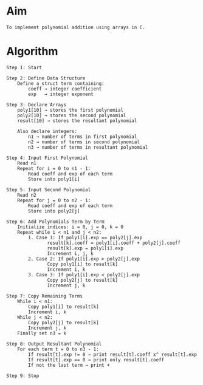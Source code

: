 # Aim

	To implement polynomial addition using arrays in C.

# Algorithm

	Step 1: Start

	Step 2: Define Data Structure
		Define a struct term containing:
			coeff → integer coefficient
			exp   → integer exponent

	Step 3: Declare Arrays
		poly1[10] → stores the first polynomial
		poly2[10] → stores the second polynomial
		result[10] → stores the resultant polynomial

		Also declare integers:
			n1 → number of terms in first polynomial
			n2 → number of terms in second polynomial
			n3 → number of terms in resultant polynomial

	Step 4: Input First Polynomial
		Read n1
		Repeat for i = 0 to n1 - 1:
			Read coeff and exp of each term
			Store into poly1[i]

	Step 5: Input Second Polynomial
		Read n2
		Repeat for j = 0 to n2 - 1:
			Read coeff and exp of each term
			Store into poly2[j]

	Step 6: Add Polynomials Term by Term
		Initialize indices: i = 0, j = 0, k = 0
		Repeat while i < n1 and j < n2:
			1. Case 1: If poly1[i].exp == poly2[j].exp
				   result[k].coeff = poly1[i].coeff + poly2[j].coeff
				   result[k].exp = poly1[i].exp
				   Increment i, j, k
			2. Case 2: If poly1[i].exp > poly2[j].exp
				   Copy poly1[i] to result[k]
				   Increment i, k
			3. Case 3: If poly1[i].exp < poly2[j].exp
				   Copy poly2[j] to result[k]
				   Increment j, k

	Step 7: Copy Remaining Terms
		While i < n1:
			Copy poly1[i] to result[k]
			Increment i, k
		While j < n2:
			Copy poly2[j] to result[k]
			Increment j, k
		Finally set n3 = k

	Step 8: Output Resultant Polynomial
		For each term t = 0 to n3 - 1:
			If result[t].exp != 0 → print result[t].coeff x^ result[t].exp
			If result[t].exp == 0 → print only result[t].coeff
			If not the last term → print +

	Step 9: Stop



